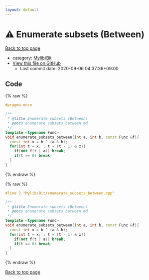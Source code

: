 ```yaml
---
layout: default
---
```


<!-- mathjax config similar to math.stackexchange -->
<script type="text/javascript" async
  src="https://cdnjs.cloudflare.com/ajax/libs/mathjax/2.7.5/MathJax.js?config=TeX-MML-AM_CHTML">
</script>
<script type="text/x-mathjax-config">
  MathJax.Hub.Config({
    TeX: { equationNumbers: { autoNumber: "AMS" }},
    tex2jax: {
      inlineMath: [ ['$','$'] ],
      processEscapes: true
    },
    "HTML-CSS": { matchFontHeight: false },
    displayAlign: "left",
    displayIndent: "2em"
  });
</script>

<script type="text/javascript" src="https://cdnjs.cloudflare.com/ajax/libs/jquery/3.4.1/jquery.min.js"></script>
<script src="https://cdn.jsdelivr.net/npm/jquery-balloon-js@1.1.2/jquery.balloon.min.js" integrity="sha256-ZEYs9VrgAeNuPvs15E39OsyOJaIkXEEt10fzxJ20+2I=" crossorigin="anonymous"></script>
<script type="text/javascript" src="../../../assets/js/copy-button.js"></script>
<link rel="stylesheet" href="../../../assets/css/copy-button.css" />


# :warning: Enumerate subsets (Between)

<a href="../../../index.html">Back to top page</a>

* category: <a href="../../../index.html#fe4a83e4dc2a7f834ed4cd85d6972a53">Mylib/Bit</a>
* <a href="{{ site.github.repository_url }}/blob/master/Mylib/Bit/enumerate_subsets_between.cpp">View this file on GitHub</a>
    - Last commit date: 2020-09-06 04:37:36+09:00




## Code

<a id="unbundled"></a>
{% raw %}
```cpp
#pragma once

/**
 * @title Enumerate subsets (Between)
 * @docs enumerate_subsets_between.md
 */
template <typename Func>
void enumerate_subsets_between(int a, int b, const Func &f){
  const int x = b ^ (a & b);
  for(int t = x; ; t = (t - 1) & x){
    if(not f(t | a)) break;
    if(t == 0) break;
  }
}

```
{% endraw %}

<a id="bundled"></a>
{% raw %}
```cpp
#line 2 "Mylib/Bit/enumerate_subsets_between.cpp"

/**
 * @title Enumerate subsets (Between)
 * @docs enumerate_subsets_between.md
 */
template <typename Func>
void enumerate_subsets_between(int a, int b, const Func &f){
  const int x = b ^ (a & b);
  for(int t = x; ; t = (t - 1) & x){
    if(not f(t | a)) break;
    if(t == 0) break;
  }
}

```
{% endraw %}

<a href="../../../index.html">Back to top page</a>

